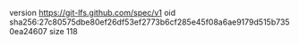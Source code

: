 version https://git-lfs.github.com/spec/v1
oid sha256:27c80575dbe80ef26df53ef2773b6cf285e45f08a6ae9179d515b7350ea24607
size 118
